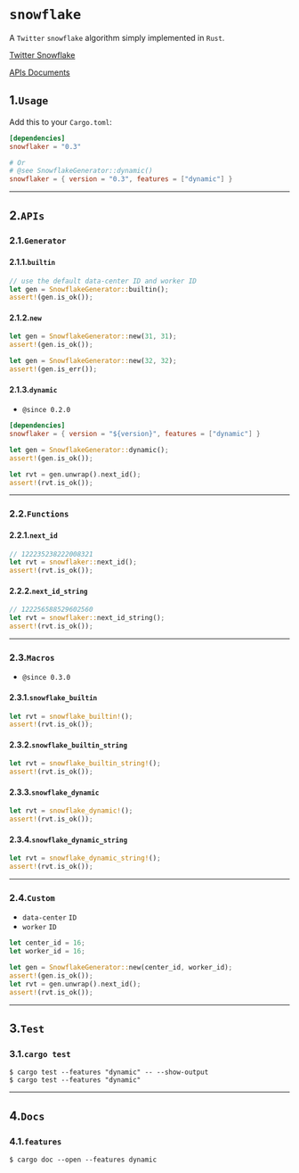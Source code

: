 # `snowflake`

A `Twitter` `snowflake` algorithm simply implemented in `Rust`.

[Twitter Snowflake](https://github.com/twitter-archive/snowflake.git)

[APIs Documents](https://docs.rs/snowflaker)

## 1.`Usage`

Add this to your `Cargo.toml`:

```toml
[dependencies]
snowflaker = "0.3"

# Or
# @see SnowflakeGenerator::dynamic()
snowflaker = { version = "0.3", features = ["dynamic"] }
```

-- -

## 2.`APIs`

### 2.1.`Generator`

#### 2.1.1.`builtin`

```rust
// use the default data-center ID and worker ID
let gen = SnowflakeGenerator::builtin();
assert!(gen.is_ok());
```

#### 2.1.2.`new`

```rust
let gen = SnowflakeGenerator::new(31, 31);
assert!(gen.is_ok());

let gen = SnowflakeGenerator::new(32, 32);
assert!(gen.is_err());
```

#### 2.1.3.`dynamic`

- `@since 0.2.0`

```toml
[dependencies]
snowflaker = { version = "${version}", features = ["dynamic"] }
```

```rust
let gen = SnowflakeGenerator::dynamic();
assert!(gen.is_ok());

let rvt = gen.unwrap().next_id();
assert!(rvt.is_ok());
```

-- -

### 2.2.`Functions`

#### 2.2.1.`next_id`

```rust
// 122235238222008321
let rvt = snowflaker::next_id();
assert!(rvt.is_ok());
```

#### 2.2.2.`next_id_string`

```rust
// 122256588529602560
let rvt = snowflaker::next_id_string();
assert!(rvt.is_ok());
```

-- -

### 2.3.`Macros`

- `@since 0.3.0`

#### 2.3.1.`snowflake_builtin`

```rust
let rvt = snowflake_builtin!();
assert!(rvt.is_ok());
```

#### 2.3.2.`snowflake_builtin_string`

```rust
let rvt = snowflake_builtin_string!();
assert!(rvt.is_ok());
```

#### 2.3.3.`snowflake_dynamic`

```rust
let rvt = snowflake_dynamic!();
assert!(rvt.is_ok());
```

#### 2.3.4.`snowflake_dynamic_string`

```rust
let rvt = snowflake_dynamic_string!();
assert!(rvt.is_ok());
```

-- -

### 2.4.`Custom`

- `data-center` `ID`
- `worker` `ID`

```rust
let center_id = 16;
let worker_id = 16;

let gen = SnowflakeGenerator::new(center_id, worker_id);
assert!(gen.is_ok());
let rvt = gen.unwrap().next_id();
assert!(rvt.is_ok());
```

-- -

## 3.`Test`

### 3.1.`cargo test`

```shell
$ cargo test --features "dynamic" -- --show-output
$ cargo test --features "dynamic"
```

-- -

## 4.`Docs`

### 4.1.`features`

```shell
$ cargo doc --open --features dynamic
```

